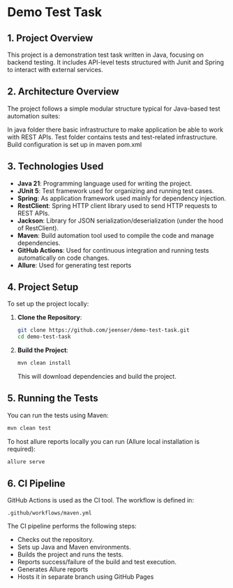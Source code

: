 
# Demo Test Task

## 1. Project Overview

This project is a demonstration test task written in Java, focusing on backend testing. It includes API-level tests structured with Junit and Spring to interact with external services.

## 2. Architecture Overview

The project follows a simple modular structure typical for Java-based test automation suites:

In java folder there basic infrastructure to make application be able to work with REST APIs. Test folder contains tests and test-related infrastructure. Build configuration is set up in maven pom.xml

## 3. Technologies Used

- **Java 21**: Programming language used for writing the project.
- **JUnit 5**: Test framework used for organizing and running test cases.
- **Spring**: As application framework used mainly for dependency injection.
- **RestClient**: Spring HTTP client library used to send HTTP requests to REST APIs.
- **Jackson**: Library for JSON serialization/deserialization (under the hood of RestClient).
- **Maven**: Build automation tool used to compile the code and manage dependencies.
- **GitHub Actions**: Used for continuous integration and running tests automatically on code changes.
- **Allure**: Used for generating test reports

## 4. Project Setup

To set up the project locally:

1. **Clone the Repository**:
   ```bash
   git clone https://github.com/jeenser/demo-test-task.git
   cd demo-test-task
   ```

2. **Build the Project**:
   ```bash
   mvn clean install
   ```

   This will download dependencies and build the project.

## 5. Running the Tests

You can run the tests using Maven:

```bash
mvn clean test
```

To host allure reports locally you can run (Allure local installation is required): 

```bash
allure serve
```

## 6. CI Pipeline

GitHub Actions is used as the CI tool. The workflow is defined in:

```text
.github/workflows/maven.yml
```

The CI pipeline performs the following steps:

- Checks out the repository.
- Sets up Java and Maven environments.
- Builds the project and runs the tests.
- Reports success/failure of the build and test execution.
- Generates Allure reports
- Hosts it in separate branch using GitHub Pages
